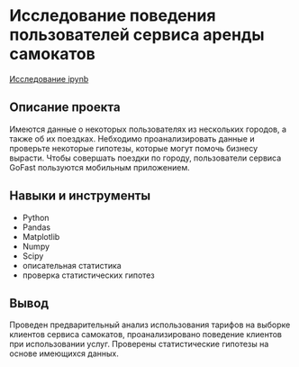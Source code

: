 # Исследование поведения пользователей сервиса аренды самокатов
[Исследование ipynb](https://github.com/Stinkovoy/Portfolio/blob/main/02_Исследование%20поведения%20пользователей%20сервиса%20аренды%20самокатов/Project_2.ipynb)
## Описание проекта
Имеются данные о некоторых пользователях из нескольких городов, а также об их поездках. Небходимо проанализировать данные и проверьте некоторые гипотезы, которые могут помочь бизнесу вырасти. Чтобы совершать поездки по городу, пользователи сервиса GoFast пользуются мобильным приложением.
## Навыки и инструменты
- Python
- Pandas
- Matplotlib
- Numpy
- Scipy
- описательная статистика
- проверка статистических гипотез
## Вывод
Проведен предварительный анализ использования тарифов на выборке клиентов сервиса самокатов, проанализировано поведение клиентов при использовании услуг. Проверены статистические гипотезы на основе имеющихся данных.
